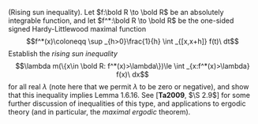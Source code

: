 (Rising sun inequality). Let $f:\bold R \to \bold R$ be an absolutely integrable function, and let $f^*:\bold R \to \bold R$ be the one-sided signed Hardy-Littlewood maximal function
$$f^*(x)\coloneqq \sup _{h>0}\frac{1}{h} \int _{[x,x+h]} f(t)\ dt$$
Establish the $rising\ sun\ inequality$ 
$$\lambda m(\{x\in \bold R: f^*(x)>\lambda\})\le \int _{x:f^*(x)>\lambda} f(x)\ dx$$
for all real $\lambda$ (note here that we permit $\lambda$ to be zero or negative), and show that this inequality implies Lemma 1.6.16. See [**Ta2009**, $\S 2.9$] for some further discussion of inequalities of this type, and applications to ergodic theory (and in particular, the $maximal\ ergodic$ theorem).